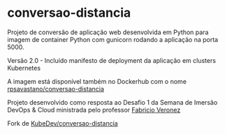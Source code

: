 # conversao-distancia

Projeto de conversão de aplicação web desenvolvida em Python para 
imagem de container Python com gunicorn rodando a aplicação na
porta 5000.

Versão 2.0 - Incluído manifesto de deployment da aplicação em clusters Kubernetes

A imagem está disponível também no Dockerhub com o nome
[rpsavastano/conversao-distancia](https://hub.docker.com/repository/docker/rpsavastano/conversao-distancia/general)

Projeto desenvolvido como resposta ao Desafio 1 da Semana de Imersão DevOps & Cloud
ministrada pelo professor [Fabricio Veronez](https://github.com/fabricioveronez)

Fork de [KubeDev/conversao-distancia](https://github.com/KubeDev/conversao-distancia)
